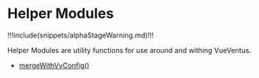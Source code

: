 # Helper Modules

!!!include(snippets/alphaStageWarning.md)!!!

Helper Modules are utility functions for use around and withing VueVentus.


* [mergeWithVvConfig()](/modules/helpers/merge-with-vv-config)